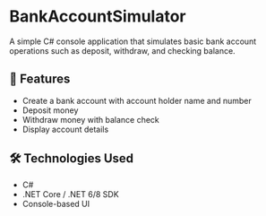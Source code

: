# BankAccountSimulator
A simple C# console application that simulates basic bank account operations such as deposit, withdraw, and checking balance.

## 🚀 Features
- Create a bank account with account holder name and number
- Deposit money
- Withdraw money with balance check
- Display account details

## 🛠️ Technologies Used
- C#
- .NET Core / .NET 6/8 SDK
- Console-based UI
